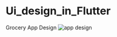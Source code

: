 # Ui_design_in_Flutter
 Grocery App Design
![app design](https://user-images.githubusercontent.com/92102583/180357772-3d7507e7-8dc6-4cc8-bd0b-17b154479439.jpeg)
